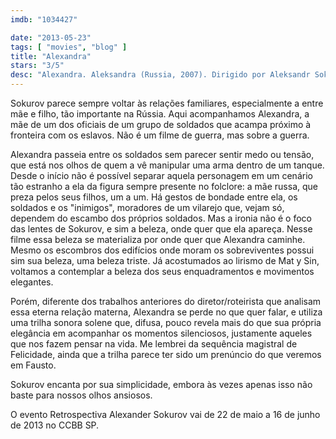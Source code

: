 ```yaml
---
imdb: "1034427"

date: "2013-05-23"
tags: [ "movies", "blog" ]
title: "Alexandra"
stars: "3/5"
desc: "Alexandra. Aleksandra (Russia, 2007). Dirigido por Aleksandr Sokurov. Escrito por Aleksandr Sokurov. Com Galina Vishnevskaya, Vasily Shevtsov, Raisa Gichaeva, Andrei Bogdanov, Aleksandr Kladko, Aleksei Neymyshev, Rustam Shakhgireev, Evgeniy Tkachuk."
---
```

Sokurov parece sempre voltar às relações familiares, especialmente a entre mãe e filho, tão importante na Rússia. Aqui acompanhamos Alexandra, a mãe de um dos oficiais de um grupo de soldados que acampa próximo à fronteira com os eslavos. Não é um filme de guerra, mas sobre a guerra.

Alexandra passeia entre os soldados sem parecer sentir medo ou tensão, que está nos olhos de quem a vê manipular uma arma dentro de um tanque. Desde o início não é possível separar aquela personagem em um cenário tão estranho a ela da figura sempre presente no folclore: a mãe russa, que preza pelos seus filhos, um a um. Há gestos de bondade entre ela, os soldados e os "inimigos", moradores de um vilarejo que, vejam só, dependem do escambo dos próprios soldados. Mas a ironia não é o foco das lentes de Sokurov, e sim a beleza, onde quer que ela apareça. Nesse filme essa beleza se materializa por onde quer que Alexandra caminhe. Mesmo os escombros dos edifícios onde moram os sobreviventes possui sim sua beleza, uma beleza triste. Já acostumados ao lirismo de Mat y Sin, voltamos a contemplar a beleza dos seus enquadramentos e movimentos elegantes.

Porém, diferente dos trabalhos anteriores do diretor/roteirista que analisam essa eterna relação materna, Alexandra se perde no que quer falar, e utiliza uma trilha sonora solene que, difusa, pouco revela mais do que sua própria elegância em acompanhar os momentos silenciosos, justamente aqueles que nos fazem pensar na vida. Me lembrei da sequência magistral de Felicidade, ainda que a trilha parece ter sido um prenúncio do que veremos em Fausto.

Sokurov encanta por sua simplicidade, embora às vezes apenas isso não baste para nossos olhos ansiosos.

O evento Retrospectiva Alexander Sokurov vai de 22 de maio a 16 de junho de 2013 no CCBB SP.

